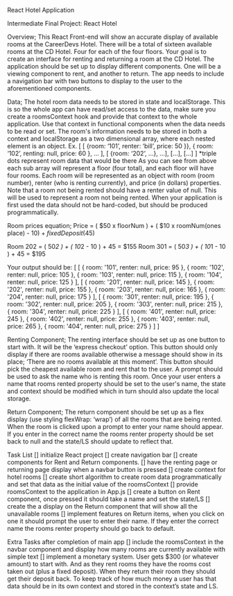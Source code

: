 React Hotel Application


Intermediate Final Project: React Hotel


Overview;
	This React Front-end will show an accurate display of available rooms at the CareerDevs Hotel. There will be a total of sixteen available rooms at the CD Hotel. Four for each of the four floors. Your goal is to create an interface for renting and returning a room at the CD Hotel. The application should be set up to display different components. One will be a viewing component to rent, and another to return. The app needs to include a navigation bar with two buttons to display to the user to the aforementioned components. 


Data; 
	The hotel room data needs to be stored in state and localStorage. This is so the whole app can have read/set access to the data, make sure you create a roomsContext hook and provide that context to the whole application. Use that context in functional components when the data needs to be read or set. The room's information needs to be stored in both a context and localStorage as a two dimensional array, where each nested element is an object. 
Ex. [ [ {room: ‘101’, renter: ‘bill’, price: 50 }}, { room: ‘102’, renting: null, price: 60 }, ... ], [ {room: ‘202’, …}, …], [...], [...] ]
*triple dots represent room data that would be there
As you can see from above each sub array will represent a floor (four total), and each floor will have four rooms. Each room will be represented as an object with room (room number), renter (who is renting currently), and price (in dollars) properties. Note that a room not being rented should have a renter value of null. This will be used to represent a room not being rented.
When your application is first used the data should not be hard-coded, but should be produced programmatically. 

Room prices equation; Price = 
( $50 x floorNum ) + ( $10 x roomNum(ones place) - $10) + fixedDeposit($45)

Room 202 = ( 50*2 ) + ( 10*2 - 10 ) + 45 = $155
Room 301 = ( 50*3 ) + ( 10*1 - 10 ) + 45 = $195



Your output should be:
[
  [
	{ room: '101', renter: null, price: 95 },
	{ room: '102', renter: null, price: 105 },
	{ room: '103', renter: null, price: 115 },
	{ room: '104', renter: null, price: 125 }
  ],
  [
	{ room: '201', renter: null, price: 145 },
	{ room: '202', renter: null, price: 155 },
	{ room: '203', renter: null, price: 165 },
	{ room: '204', renter: null, price: 175 }
  ],
  [
	{ room: '301', renter: null, price: 195 },
	{ room: '302', renter: null, price: 205 },
	{ room: '303', renter: null, price: 215 },
	{ room: '304', renter: null, price: 225 }
  ],
  [
	{ room: '401', renter: null, price: 245 },
	{ room: '402', renter: null, price: 255 },
	{ room: '403', renter: null, price: 265 },
	{ room: '404', renter: null, price: 275 }
  ]
]


Renting Component;
The renting interface should be set up as one button to start with. It will be the ‘express checkout’ option. This button should only display if there are rooms available otherwise a message should show in its place; ‘There are no rooms available at this moment’. This button should pick the cheapest available room and rent that to the user. A prompt should be used to ask the name who is renting this room. Once your user enters a name that rooms rented property should be set to the user's name, the state and context should be modified which in turn should also update the local storage.


Return Component;
	The return component should be set up as a flex display (use styling flexWrap: ‘wrap’) of all the rooms that are being rented. When the room is clicked upon a prompt to enter your name should appear. If you enter in the correct name the rooms renter property should be set back to null and the state/LS should update to reflect that.


Task List
	[] initialize React project
	[] create navigation bar
	[] create components for Rent and Return components.
	[] have the renting page or returning page display when a navbar button is pressed
	[] create context for hotel rooms
	[] create short algorithm to create room data programmatically and set that data as the initial value of the roomsContext
	[] provide roomsContext to the application in App.js
	[] create a button on Rent component, once pressed it should take a name and set the state/LS
	[] create the a display on the Return component that will show all the unavailable rooms
	[] implement features on Return items, when you click on one it should prompt the user to enter their name. If they enter the correct name the rooms renter property should go back to default.


Extra Tasks after completion of main app
	[] include the roomsContext in the navbar component and display how many rooms are currently available with simple text
	[] implement a monetary system. User gets $300 (or whatever amount) to start with. And as they rent rooms they have the rooms cost taken out (plus a fixed deposit). When they return their room they should get their deposit back. To keep track of how much money a user has that data should be in its own context and stored in the context’s state and LS.